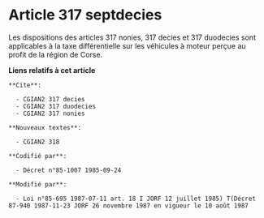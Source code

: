 # Article 317 septdecies

Les dispositions des articles 317 nonies, 317 decies et 317 duodecies sont applicables à la taxe différentielle sur les
véhicules à moteur perçue au profit de la région de Corse.

**Liens relatifs à cet article**

	**Cite**:

	  - CGIAN2 317 decies
	  - CGIAN2 317 duodecies
	  - CGIAN2 317 nonies

	**Nouveaux textes**:

	  - CGIAN2 318

	**Codifié par**:

	  - Décret n°85-1007 1985-09-24

	**Modifié par**:

	  - Loi n°85-695 1987-07-11 art. 18 I JORF 12 juillet 1985) T(Décret 87-940 1987-11-23 JORF 26 novembre 1987 en vigueur le 10 août 1987
